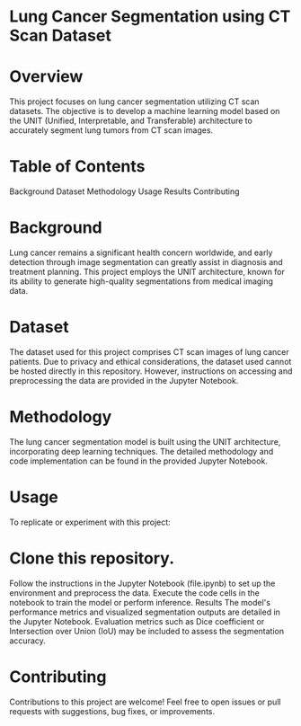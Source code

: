 # Lung Cancer Segmentation using CT Scan Dataset
# Overview
This project focuses on lung cancer segmentation utilizing CT scan datasets. The objective is to develop a machine learning model based on the UNIT (Unified, Interpretable, and Transferable) architecture to accurately segment lung tumors from CT scan images.

# Table of Contents
Background
Dataset
Methodology
Usage
Results
Contributing
# Background
Lung cancer remains a significant health concern worldwide, and early detection through image segmentation can greatly assist in diagnosis and treatment planning. This project employs the UNIT architecture, known for its ability to generate high-quality segmentations from medical imaging data.

# Dataset
The dataset used for this project comprises CT scan images of lung cancer patients. Due to privacy and ethical considerations, the dataset used cannot be hosted directly in this repository. However, instructions on accessing and preprocessing the data are provided in the Jupyter Notebook.

# Methodology
The lung cancer segmentation model is built using the UNIT architecture, incorporating deep learning techniques. The detailed methodology and code implementation can be found in the provided Jupyter Notebook.

# Usage
To replicate or experiment with this project:

# Clone this repository.
Follow the instructions in the Jupyter Notebook (file.ipynb) to set up the environment and preprocess the data.
Execute the code cells in the notebook to train the model or perform inference.
Results
The model's performance metrics and visualized segmentation outputs are detailed in the Jupyter Notebook. Evaluation metrics such as Dice coefficient or Intersection over Union (IoU) may be included to assess the segmentation accuracy.

# Contributing
Contributions to this project are welcome! Feel free to open issues or pull requests with suggestions, bug fixes, or improvements.
